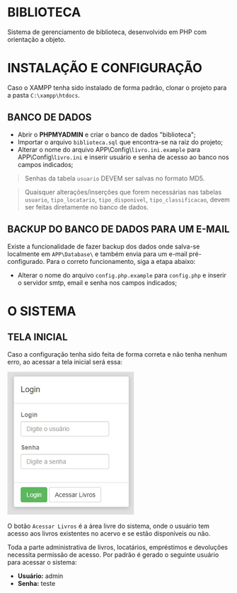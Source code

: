 # BIBLIOTECA
Sistema de gerenciamento de biblioteca, desenvolvido em PHP com orientação a objeto.

# INSTALAÇÃO E CONFIGURAÇÃO
Caso o XAMPP tenha sido instalado de forma padrão, clonar o projeto para a pasta `C:\xampp\htdocs`.

## BANCO DE DADOS
* Abrir o **PHPMYADMIN** e criar o banco de dados "biblioteca";
* Importar o arquivo `biblioteca.sql` que encontra-se na raiz do projeto;
* Alterar o nome do arquivo APP\Config\\`livro.ini.example` para APP\Config\\`livro.ini` e inserir usuário e senha de acesso ao banco nos campos indicados;

> Senhas da tabela `usuario` DEVEM ser salvas no formato MD5.

> Quaisquer alterações/inserções que forem necessárias nas tabelas `usuario`, `tipo_locatario`, `tipo_disponivel`, `tipo_classificacao`, devem ser feitas diretamente no banco de dados.

## BACKUP DO BANCO DE DADOS PARA UM E-MAIL
Existe a funcionalidade de fazer backup dos dados onde salva-se localmente em `APP\Database\` e também envia para um e-mail pré-configurado. Para o correto funcionamento, siga a etapa abaixo:
* Alterar o nome do arquivo `config.php.example` para `config.php` e inserir o servidor smtp, email e senha nos campos indicados;


# O SISTEMA

## TELA INICIAL
Caso a configuração tenha sido feita de forma correta e não tenha nenhum erro, ao acessar a tela inicial será essa:

![Tela inicial](App/Images/tela_login.jpg)

O botão `Acessar Livros` é a área livre do sistema, onde o usuário tem acesso aos livros existentes no acervo e se estão disponíveis ou não.

Toda a parte administrativa de livros, locatários, empréstimos e devoluções necessita permissão de acesso. Por padrão é gerado o seguinte usuário para acessar o sistema:

* **Usuário:** admin
* **Senha:** teste